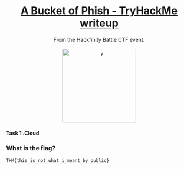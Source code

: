 # <div align="center">[A Bucket of Phish - TryHackMe writeup](https://tryhackme.com/room/hfb1abucketofphish)</div>
<div align="center">From the Hackfinity Battle CTF event.</div>
<br>
<div align="center">
<img width="200" height="200" alt="y" src="https://github.com/user-attachments/assets/291aa038-defe-4674-9f97-d5165b60bcca" />
</div>


#### Task 1 .Cloud
### What is the flag?
```
THM{this_is_not_what_i_meant_by_public}
```
